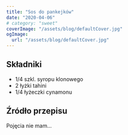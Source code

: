 ```yaml
---
title: "Sos do pankejków"
date: "2020-04-06"
# category: "sweet"
coverImage: "/assets/blog/defaultCover.jpg"
ogImage:
  url: "/assets/blog/defaultCover.jpg"
---
```


## Składniki

- 1/4 szkl. syropu klonowego
- 2 łyżki tahini
- 1/4 łyżeczki cynamonu

## Źródło przepisu

Pojęcia nie mam...
